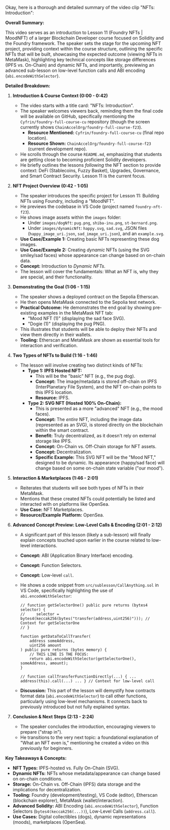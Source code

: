 Okay, here is a thorough and detailed summary of the video clip "NFTs: Introduction":

**Overall Summary:**

This video serves as an introduction to Lesson 11 (Foundry NFTs | MoodNFT) of a larger Blockchain Developer course focused on Solidity and the Foundry framework. The speaker sets the stage for the upcoming NFT project, providing context within the course structure, outlining the specific NFTs that will be built, showcasing the expected outcome (viewing NFTs in MetaMask), highlighting key technical concepts like storage differences (IPFS vs. On-Chain) and dynamic NFTs, and importantly, previewing an advanced sub-lesson on low-level function calls and ABI encoding (`abi.encodeWithSelector`).

**Detailed Breakdown:**

1.  **Introduction & Course Context (0:00 - 0:42)**
    *   The video starts with a title card: "NFTs: Introduction".
    *   The speaker welcomes viewers back, reminding them the final code will be available on GitHub, specifically mentioning the `Cyfrin/foundry-full-course-cu` repository (though the screen currently shows `ChainAccelOrg/foundry-full-course-f23`).
        *   **Resource Mentioned:** `Cyfrin/foundry-full-course-cu` (final repo location).
        *   **Resource Shown:** `ChainAccelOrg/foundry-full-course-f23` (current development repo).
    *   He scrolls through the course `README.md`, emphasizing that students are getting close to becoming proficient Solidity developers.
    *   He briefly outlines the lessons *following* the NFT section to provide context: DeFi (Stablecoins, Fuzzy Basket), Upgrades, Governance, and Smart Contract Security. Lesson 11 is the current focus.

2.  **NFT Project Overview (0:42 - 1:05)**
    *   The speaker introduces the specific project for Lesson 11: Building NFTs using Foundry, including a "MoodNFT".
    *   He previews the codebase in VS Code (project named `foundry-nft-f23`).
    *   He shows image assets within the `images` folder:
        *   Under `images/dogNft`: `pug.png`, `shiba-inu.png`, `st-bernard.png`.
        *   Under `images/dynamicNft`: `happy.svg`, `sad.svg`, JSON files (`happy_image_uri.json`, `sad_image_uri.json`), and an `example.svg`.
    *   **Use Case/Example 1:** Creating basic NFTs representing these dog images.
    *   **Use Case/Example 2:** Creating *dynamic* NFTs (using the SVG smiley/sad faces) whose appearance can change based on on-chain data.
    *   **Concept:** Introduction to *Dynamic NFTs*.
    *   The lesson will cover the fundamentals: What an NFT is, why they are special, and their functionality.

3.  **Demonstrating the Goal (1:06 - 1:15)**
    *   The speaker shows a deployed contract on the Sepolia Etherscan.
    *   He then opens MetaMask connected to the Sepolia test network.
    *   **Practical Outcome:** He demonstrates the end goal by showing pre-existing examples in the MetaMask NFT tab:
        *   "Mood NFT (1)" (displaying the sad face SVG).
        *   "Dogie (1)" (displaying the pug PNG).
    *   This illustrates that students will be able to deploy their NFTs and view them directly in their wallets.
    *   **Tooling:** Etherscan and MetaMask are shown as essential tools for interaction and verification.

4.  **Two Types of NFTs to Build (1:16 - 1:46)**
    *   The lesson will involve creating two distinct kinds of NFTs:
        *   **Type 1: IPFS Hosted NFT:**
            *   This will be the "basic" NFT (e.g., the pug dog).
            *   **Concept:** The image/metadata is stored off-chain on IPFS (InterPlanetary File System), and the NFT on-chain points to this IPFS location.
            *   **Resource:** IPFS.
        *   **Type 2: SVG NFT (Hosted 100% On-Chain):**
            *   This is presented as a more "advanced" NFT (e.g., the mood faces).
            *   **Concept:** The *entire* NFT, including the image data (represented as an SVG), is stored directly on the blockchain within the smart contract.
            *   **Benefit:** Truly decentralized, as it doesn't rely on external storage like IPFS.
            *   **Concept:** On-Chain vs. Off-Chain storage for NFT assets.
            *   **Concept:** Decentralization.
            *   **Specific Example:** This SVG NFT will be the "Mood NFT," designed to be dynamic. Its appearance (happy/sad face) will change based on some on-chain state variable ("our mood").

5.  **Interaction & Marketplaces (1:46 - 2:01)**
    *   Reiterates that students will see both types of NFTs in their MetaMask.
    *   Mentions that these created NFTs could potentially be listed and interacted with on platforms like OpenSea.
    *   **Use Case:** NFT Marketplaces.
    *   **Resource/Example Platform:** OpenSea.

6.  **Advanced Concept Preview: Low-Level Calls & Encoding (2:01 - 2:12)**
    *   A significant part of this lesson (likely a sub-lesson) will finally explain concepts touched upon earlier in the course related to low-level interactions.
    *   **Concept:** ABI (Application Binary Interface) encoding.
    *   **Concept:** Function Selectors.
    *   **Concept:** Low-level `call`.
    *   He shows a code snippet from `src/sublesson/CallAnything.sol` in VS Code, specifically highlighting the use of `abi.encodeWithSelector`:

        ```solidity
        // function getSelectorOne() public pure returns (bytes4 selector) {
        //     selector = bytes4(keccak256(bytes("transfer(address,uint256)"))); // Context for getSelectorOne
        // }

        function getDataToCallTransfer(
            address someAddress,
            uint256 amount
        ) public pure returns (bytes memory) {
            // THIS LINE IS THE FOCUS:
            return abi.encodeWithSelector(getSelectorOne(), someAddress, amount);
        }

        // function callTransferFunctionDirectly(...) { ... address(this).call(...) ... } // Context for low-level call
        ```
    *   **Discussion:** This part of the lesson will demystify how contracts format data (`abi.encodeWithSelector`) to call other functions, particularly using low-level mechanisms. It connects back to previously introduced but not fully explained syntax.

7.  **Conclusion & Next Steps (2:13 - 2:24)**
    *   The speaker concludes the introduction, encouraging viewers to prepare ("strap in").
    *   He transitions to the very next topic: a foundational explanation of "What an NFT even is," mentioning he created a video on this previously for beginners.

**Key Takeaways & Concepts:**

*   **NFT Types:** IPFS-hosted vs. Fully On-Chain (SVG).
*   **Dynamic NFTs:** NFTs whose metadata/appearance can change based on on-chain conditions.
*   **Storage:** On-Chain vs. Off-Chain (IPFS) data storage and the implications for decentralization.
*   **Tooling:** Foundry (development/testing), VS Code (editor), Etherscan (blockchain explorer), MetaMask (wallet/interaction).
*   **Advanced Solidity:** ABI Encoding (`abi.encodeWithSelector`), Function Selectors (`bytes4(keccak256(...))`), Low-Level Calls (`address.call`).
*   **Use Cases:** Digital collectibles (dogs), dynamic representations (moods), marketplaces (OpenSea).
